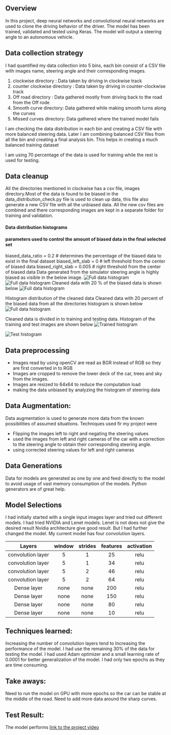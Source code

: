 
Overview
---
In this project, deep neural networks and convolutional neural networks are used to clone the driving behavior of the driver. The model has been trained, validated and tested using Keras. The model will output a steering angle to an autonomous vehicle.



Data collection strategy
---
I had quantified my data collection into 5 bins, each bin consist of a CSV file with images name, steering angle  and their corresponding images.

1. clockwise directory : Data taken by driving in clockwise track
2. counter clockwise directory : Data taken by driving in counter-clockwise track
3. Off road directory : Data gathered mostly from driving back to the road from the Off rode
4. Smooth curve directory: Data gathered while making smooth turns along the curves
5. Missed curves directory: Data gathered where the trained model fails

I am checking the data distribution in each bin and creating a CSV file with more balanced steering data. Later I am combining balanced CSV files from all the bin and creating a final analysis bin. This helps in creating a much balanced training dataset


I am using 70 percentage of the data is used for training while the rest is used for testing.

Data cleanup
---
All the directories mentioned in clockwise has a csv file, images directory.Most of the data is found to be biased in the  data_distribution_check.py file is used to clean up data, this file also generate a new CSV file with all the unbiased data. All the new csv files are combined and there corresponding images are kept in a separate folder for training and validation.

#### Data distribution histograms

[Cleaned data]:https://github.com/willofdiamond/BehavioralCloning/blob/master/Images/Cleaneddata.png
[uncleaned Biased Data]:https://github.com/willofdiamond/BehavioralCloning/blob/master/Images/uncleanedBiasedData.png
[uncleaned data]:https://github.com/willofdiamond/BehavioralCloning/blob/master/Images/uncleaneddata.png
[biased data]:https://github.com/willofdiamond/BehavioralCloning/blob/master/Images/biased_data_1.png
[final unbiased]:https://github.com/willofdiamond/BehavioralCloning/blob/master/Images/final_unbiased_data.png
[Data used for Analysis]:https://github.com/willofdiamond/BehavioralCloning/blob/master/Images/full_data_1.png
[test data histogram]:https://github.com/willofdiamond/BehavioralCloning/blob/master/Images/test_histogram_1.png
[train data histogram]:https://github.com/willofdiamond/BehavioralCloning/blob/master/Images/train_histogram_1.png
[unbiased data]:https://github.com/willofdiamond/BehavioralCloning/blob/master/Images/unbiased_data_1.png

[test result video]:https://youtu.be/oh_4m896i4Q

#### parameters used to control the amount of biased data in the final selected set
biased_data_ratio = 0.2 # determines the percentage of the biased data to exist in the final dataset
biased_left_slab  = 0 # left threshold from the center of biased data
biased_right_slab = 0.005 # right threshold  from the center of biased data
Data generated from the  simulator steering angle is highly biased as visible in the below image.
![Full data histogram][uncleaned data]
![Full data histogram][uncleaned Biased Data]
Cleaned data with 20 % of the biased data is shown below
![Full data histogram][Cleaned data]






Histogram distribution of the cleaned data
Cleaned data with 20 percent of the biased data from all the directories histogram is shown below
![Full data histogram][Data used for Analysis]

Cleaned data is divided in to training and testing data. Histogram of the training and test images are shown below
![Trained histogram ][train data histogram]

![Test histogram][test data histogram]





Data preprocessing
---
* Images read by using openCV are read as BGR instead of RGB so they are first converted in to RGB
* Images are cropped to remove the lower deck of the car, trees and sky from the images.
* Images are resized to 64x64 to reduce the computation load
* making the data unbiased by analyzing the histogram of steering data



Data Augmentation:
---
Data augmentation is used to  generate more data from the known possibilities of assumed situations. Techniques used fir my project were

* Flipping the images left to right and negating the steering values
* used the images from left and right cameras of the car with a correction to the steering angle to obtain their corresponding steering angle.
* using corrected steering values for left and right cameras




Data Generations
---
Data for models are generated as one by one and feed directly to the model to avoid usage of vast memory consumption of the models. Python  generators are of great help.

Model Selections
---
I had initially started with a single input images layer and tried out different models. I had tried  NVIDIA and Lenet models. Lenet is not does not give the desired result Nvidia architecture give good result. But I had further changed the model. My current model has four convolution layers.

|Layers                | window   | strides   |features|  activation |
|:-------------:|:-------------:|:-----:|:--------:|:---------:|
| convolution layer   | 5       | 1     |    25    |     relu      |
| convolution layer   | 5       | 1     |   34     |   relu        |
| convolution layer   | 5       |2      |   46     |    relu       |
| convolution layer   | 5       |2      |   64    |    relu       |
|Dense layer                |  none      |    none   |   200     |    relu      |
|Dense layer                 |   none     |   none   |     150    |    relu       |
|Dense layer                 |    none     |  none    |   80      |    relu       |
|Dense layer                 |   none     |  none    |     10    |   relu        |








Techniques learned:
---
Increasing the number of convolution layers tend to Increasing the performance of the model. I had use the remaining 30% of the data for testing the model. I had used Adam optimizer and a small learning rate of 0.0001 for better generalization of the model. I had only two epochs as they are time consuming.

Take aways:
---
Need to run the model on GPU with more epochs so the car can be  stable at the middle of the road. Need to add more data around the sharp curves.



Test Result:
---
The model performs
[link to the project video][test result video]
